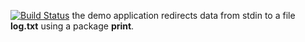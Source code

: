 [![Build Status](https://travis-ci.org/17viu18m/lab11.svg?branch=master)](https://travis-ci.org/17viu18m/lab11)
the demo application redirects data from stdin to a file **log.txt** using a package **print**.
